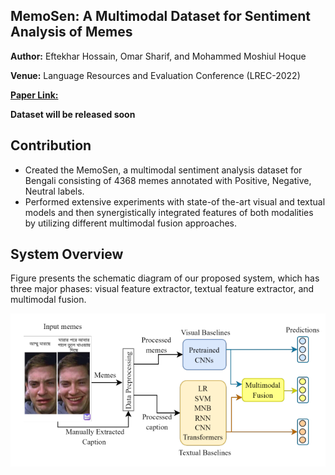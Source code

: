 ## MemoSen: A Multimodal Dataset for Sentiment Analysis of Memes

**Author:** Eftekhar Hossain, Omar Sharif, and Mohammed Moshiul Hoque

**Venue:** Language Resources and Evaluation Conference (LREC-2022)   

 [**Paper Link:**](http://www.lrec-conf.org/proceedings/lrec2022/pdf/2022.lrec-1.165.pdf)

**Dataset will be released soon**


## Contribution
- Created the MemoSen, a multimodal sentiment analysis dataset for Bengali consisting of 4368 memes annotated with Positive, Negative, Neutral labels.
- Performed extensive experiments with state-of the-art visual and textual models and then synergistically integrated features of both modalities by utilizing different multimodal fusion approaches.



## System Overview
Figure presents the schematic diagram of our proposed system, which has three major phases: visual feature extractor, textual feature extractor, and multimodal fusion.



<img title="" src="memosen-block.PNG" alt="">




